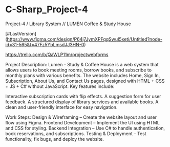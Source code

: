 # C-Sharp_Project-4
Project-4 / Library System // LUMEN Coffee &amp; Study House


[#LastVersion]
(https://www.figma.com/design/P64j7JymXPFqqSwuI5xeti/Untitled?node-id=31-565&t=47Fz5YbLmsdJJ3HN-0)

https://trello.com/b/QaWLP11m/projectwebforms


Project Description:
Lumen - Study & Coffee House is a web system that allows users to book meeting rooms, borrow books, and subscribe to monthly plans with various benefits. The website includes Home, Sign In, Subscription, About Us, and Contact Us pages, designed with HTML + CSS + JS + C# without JavaScript. Key features include:

Interactive subscription cards with flip effects.
A suggestion form for user feedback.
A structured display of library services and available books.
A clean and user-friendly interface for easy navigation.

Work Steps:
Design & Wireframing – Create the website layout and user flow using Figma.
Frontend Development – Implement the UI using HTML and CSS for styling.
Backend Integration – Use C# to handle authentication, book reservations, and subscriptions.
Testing & Deployment – Test functionality, fix bugs, and deploy the website.

